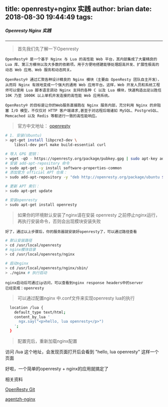 title: openresty+nginx 实践
author: brian
date: 2018-08-30 19:44:49
tags:
---
##### Openresty Nginx 实践
----

> 首先我们先了解一下Openresty

	OpenResty® 是一个基于 Nginx 与 Lua 的高性能 Web 平台，其内部集成了大量精良的 Lua 库、第三方模块以及大多数的依赖项。用于方便地搭建能够处理超高并发、扩展性极高的动态 Web 应用、Web 服务和动态网关。

    OpenResty® 通过汇聚各种设计精良的 Nginx 模块（主要由 OpenResty 团队自主开发），从而将 Nginx 有效地变成一个强大的通用 Web 应用平台。这样，Web 开发人员和系统工程师可以使用 Lua 脚本语言调动 Nginx 支持的各种 C 以及 Lua 模块，快速构造出足以胜任 10K 乃至 1000K 以上单机并发连接的高性能 Web 应用系统。

    OpenResty® 的目标是让你的Web服务直接跑在 Nginx 服务内部，充分利用 Nginx 的非阻塞 I/O 模型，不仅仅对 HTTP 客户端请求,甚至于对远程后端诸如 MySQL、PostgreSQL、Memcached 以及 Redis 等都进行一致的高性能响应。
> 官方中文地址： [openresty](https://openresty.org/cn/)

```bash
# 1. 安装(Ubuntu)
> apt-get install libpcre3-dev \
    libssl-dev perl make build-essential curl

# 导入 GPG 密钥：
> wget -qO - https://openresty.org/package/pubkey.gpg | sudo apt-key add -
# 安装 add-apt-repository 命令
> sudo apt-get -y install software-properties-common
# 添加官方 official APT 仓库：
> sudo add-apt-repository -y "deb http://openresty.org/package/ubuntu $(lsb_release -sc) main"

# 更新 APT 索引：
> sudo apt-get update

# 安装openresty
> sudo apt-get install openresty
```

> 如果你的环境默认安装了nginx请在安装 openresty 之前停止nginx运行，再执行安装命令，否则会出现模块安装失败

	好了，通过以上步骤后，你的服务器就安装好openresty了，可以通过路径查看
 
```bash
# 默认安装路径
> cd /usr/local/openresty
# nginx模块目录
> cd /usr/local/openresty/nginx

# 启动nginx
> cd /usr/local/openresty/nginx/sbin/
> ./nginx # 执行启动
```

	nginx启动后可通过ip访问，可以查看到nginx response headers中的server
    已经变成：openresty
    
> 可以通过配置nginx 中.conf文件来实现openresty lua的执行

```bash
  location /lua {
    default_type text/html;
    content_by_lua '
      ngx.say("<p>hello, lua openresty</p>")
    ';
  }
```

> 配置完后，重新加载nginx配置

访问 /lua 这个地址，会发现页面打开后会看到 "hello, lua openresty" 这样一个页面

好啦，一个简单的openresty + nginx的应用就搞定了

相关资料

[OpenResty Git](https://github.com/openresty/)

[agentzh-nginx](https://openresty.org/download/agentzh-nginx-tutorials-en.html)

